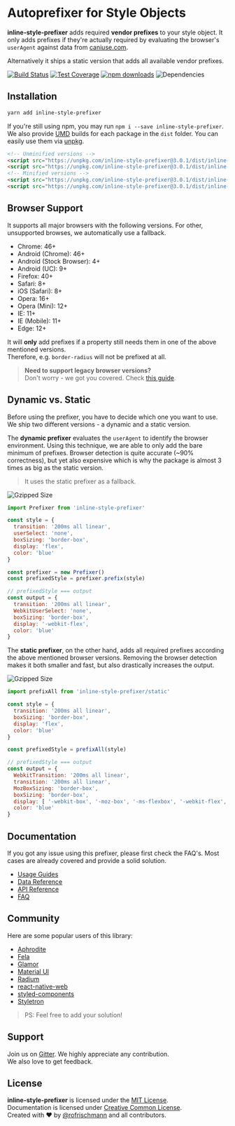 # Autoprefixer for Style Objects

**inline-style-prefixer** adds required **vendor prefixes** to your style object. It only adds prefixes if they're actually required by evaluating the browser's `userAgent` against data from [caniuse.com](http://caniuse.com/).
<br>

Alternatively it ships a static version that adds all available vendor prefixes.

[![Build Status](https://travis-ci.org/rofrischmann/inline-style-prefixer.svg)](https://travis-ci.org/rofrischmann/inline-style-prefixer)
[![Test Coverage](https://codeclimate.com/github/rofrischmann/inline-style-prefixer/badges/coverage.svg)](https://codeclimate.com/github/rofrischmann/inline-style-prefixer/coverage)
[![npm downloads](https://img.shields.io/npm/dm/inline-style-prefixer.svg)](https://img.shields.io/npm/dm/inline-style-prefixer.svg)
![Dependencies](https://david-dm.org/rofrischmann/inline-style-prefixer.svg)

## Installation
```sh
yarn add inline-style-prefixer
```
If you're still using npm, you may run `npm i --save inline-style-prefixer`.
We also provide [UMD](https://github.com/umdjs/umd) builds for each package in the `dist` folder. You can easily use them via [unpkg](https://unpkg.com/).
```HTML
<!-- Unminified versions -->
<script src="https://unpkg.com/inline-style-prefixer@3.0.1/dist/inline-style-prefixer.js"></script>
<script src="https://unpkg.com/inline-style-prefixer@3.0.1/dist/inline-style-prefix-all.js"></script>
<!-- Minified versions -->
<script src="https://unpkg.com/inline-style-prefixer@3.0.1/dist/inline-style-prefixer.min.js"></script>
<script src="https://unpkg.com/inline-style-prefixer@3.0.1/dist/inline-style-prefix-all.min.js"></script>
```

## Browser Support
It supports all major browsers with the following versions. For other, unsupported browses, we automatically use a fallback.
* Chrome: 46+
* Android (Chrome): 46+
* Android (Stock Browser): 4+
* Android (UC): 9+
* Firefox: 40+
* Safari: 8+
* iOS (Safari): 8+
* Opera: 16+
* Opera (Mini): 12+
* IE: 11+
* IE (Mobile): 11+
* Edge: 12+

It will **only** add prefixes if a property still needs them in one of the above mentioned versions.<br> Therefore, e.g. `border-radius` will not be prefixed at all.

> **Need to support legacy browser versions?**<br>
Don't worry - we got you covered. Check [this guide](https://github.com/rofrischmann/inline-style-prefixer/blob/master/docs/guides/CustomPrefixer.md).


## Dynamic vs. Static
Before using the prefixer, you have to decide which one you want to use. We ship two different versions - a dynamic and a static version.

The **dynamic prefixer** evaluates the `userAgent` to identify the browser environment. Using this technique, we are able to only add the bare minimum of prefixes. Browser detection is quite accurate (~90% correctness), but yet also  	expensive which is why the package is almost 3 times as big as the static version.

> It uses the static prefixer as a fallback.

![Gzipped Size](https://img.shields.io/badge/gzipped-8.50kb-brightgreen.svg)

```javascript
import Prefixer from 'inline-style-prefixer'

const style = {
  transition: '200ms all linear',
  userSelect: 'none',
  boxSizing: 'border-box',
  display: 'flex',
  color: 'blue'
}

const prefixer = new Prefixer()
const prefixedStyle = prefixer.prefix(style)

// prefixedStyle === output
const output = {
  transition: '200ms all linear',
  WebkitUserSelect: 'none',
  boxSizing: 'border-box',
  display: '-webkit-flex',
  color: 'blue'
}
```

The **static prefixer**, on the other hand, adds all required prefixes according the above mentioned browser versions. Removing the browser detection makes it both smaller and fast, but also drastically increases the output.

![Gzipped Size](https://img.shields.io/badge/gzipped-2.70kb-brightgreen.svg)

```javascript
import prefixAll from 'inline-style-prefixer/static'

const style = {
  transition: '200ms all linear',
  boxSizing: 'border-box',
  display: 'flex',
  color: 'blue'
}

const prefixedStyle = prefixAll(style)

// prefixedStyle === output
const output = {
  WebkitTransition: '200ms all linear',
  transition: '200ms all linear',
  MozBoxSizing: 'border-box',
  boxSizing: 'border-box',
  display: [ '-webkit-box', '-moz-box', '-ms-flexbox', '-webkit-flex', 'flex' ]
  color: 'blue'
}
```

## Documentation
If you got any issue using this prefixer, please first check the FAQ's. Most cases are already covered and provide a solid solution.

* [Usage Guides](https://inline-style-prefixer.js.org/docs/UsageGuides.html)
* [Data Reference](https://inline-style-prefixer.js.org/docs/DataReference.html)
* [API Reference](https://inline-style-prefixer.js.org/docs/API.html)
* [FAQ](https://inline-style-prefixer.js.org/docs/FAQ.html)

## Community
Here are some popular users of this library:

* [Aphrodite](https://github.com/Khan/aphrodite)
* [Fela](https://github.com/rofrischmann/fela)
* [Glamor](https://github.com/threepointone/glamor)
* [Material UI](https://github.com/callemall/material-ui)
* [Radium](https://github.com/FormidableLabs/radium)
* [react-native-web](https://github.com/necolas/react-native-web)
* [styled-components](https://github.com/styled-components/styled-components)
* [Styletron](https://github.com/rtsao/styletron)

> PS: Feel free to add your solution!

## Support
Join us on [Gitter](https://gitter.im/rofrischmann/fela). We highly appreciate any contribution.<br>
We also love to get feedback.

## License
**inline-style-prefixer** is licensed under the [MIT License](http://opensource.org/licenses/MIT).<br>
Documentation is licensed under [Creative Common License](http://creativecommons.org/licenses/by/4.0/).<br>
Created with ♥ by [@rofrischmann](http://rofrischmann.de) and all contributors.
